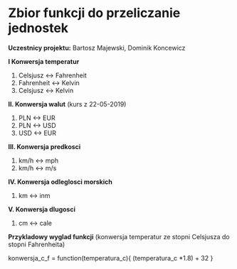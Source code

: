 # Zbior funkcji do przeliczanie jednostek

**Uczestnicy projektu:** Bartosz Majewski, Dominik Koncewicz

**I Konwersja temperatur**
 1. Celsjusz <-> Fahrenheit
 2. Fahrenheit <-> Kelvin
 3. Celsjusz <-> Kelvin
 
**II. Konwersja walut** (kurs z 22-05-2019)
 1. PLN <-> EUR
 2. PLN <-> USD
 3. USD <-> EUR

**III. Konwersja predkosci**
 1. km/h <-> mph
 2. km/h <-> m/s
 
**IV. Konwersja odleglosci morskich**
 1. km <-> inm
 
**V. Konwersja dlugosci**
 1. cm <-> cale


**Przykladowy wyglad funkcji** 
(konwersja temperatur ze stopni Celsjusza do stopni Fahrenheita)
 
 konwersja_c_f = function(temperatura_c){
   (temperatura_c *1.8) + 32
 }

 
